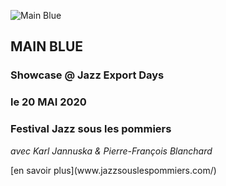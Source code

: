 <div class="force-float-images-left half clearfix">

![Main Blue](images/MarionRampal.MainBlue.clindoeil.jpg)
## __MAIN BLUE__  
### __Showcase @ Jazz Export Days__  
### __le 20 MAI 2020__  
### __Festival Jazz sous les pommiers__  

*avec Karl Jannuska & Pierre-François Blanchard*
</div>
[en savoir plus](www.jazzsouslespommiers.com/)